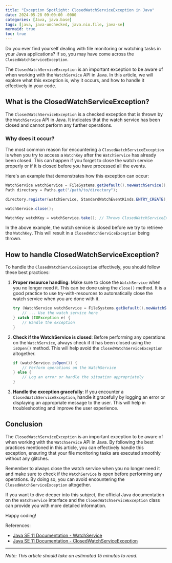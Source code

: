 ```yaml
---
title: "Exception Spotlight: ClosedWatchServiceException in Java"
date: 2024-05-28 09:00:00 -0000
categories: [Java, java.base]
tags: [java, java-unchecked, java.nio.file, java-se]
mermaid: true
toc: true
---
```



Do you ever find yourself dealing with file monitoring or watching tasks in your Java applications? If so, you may have come across the `ClosedWatchServiceException`.

The `ClosedWatchServiceException` is an important exception to be aware of when working with the `WatchService` API in Java. In this article, we will explore what this exception is, why it occurs, and how to handle it effectively in your code.

## What is the ClosedWatchServiceException?

The `ClosedWatchServiceException` is a checked exception that is thrown by the `WatchService` API in Java. It indicates that the watch service has been closed and cannot perform any further operations.

### Why does it occur?

The most common reason for encountering a `ClosedWatchServiceException` is when you try to access a `WatchKey` after the `WatchService` has already been closed. This can happen if you forget to close the watch service properly or if it is closed before you have processed all the events.

Here's an example that demonstrates how this exception can occur:

```java
WatchService watchService = FileSystems.getDefault().newWatchService();
Path directory = Paths.get("/path/to/directory");

directory.register(watchService, StandardWatchEventKinds.ENTRY_CREATE);

watchService.close();

WatchKey watchKey = watchService.take(); // Throws ClosedWatchServiceException
```

In the above example, the watch service is closed before we try to retrieve the `WatchKey`. This will result in a `ClosedWatchServiceException` being thrown.

## How to handle ClosedWatchServiceException?

To handle the `ClosedWatchServiceException` effectively, you should follow these best practices:

1. **Proper resource handling**: Make sure to close the `WatchService` when you no longer need it. This can be done using the `close()` method. It is a good practice to use try-with-resources to automatically close the watch service when you are done with it.

    ```java
    try (WatchService watchService = FileSystems.getDefault().newWatchService()) {
        // ... Use the watch service here
    } catch (IOException e) {
        // Handle the exception
    }
    ```

2. **Check if the WatchService is closed**: Before performing any operations on the `WatchService`, always check if it has been closed using the `isOpen()` method. This will help avoid the `ClosedWatchServiceException` altogether.

    ```java
    if (watchService.isOpen()) {
        // Perform operations on the WatchService
    } else {
        // Log an error or handle the situation appropriately
    }
    ```

3. **Handle the exception gracefully**: If you encounter a `ClosedWatchServiceException`, handle it gracefully by logging an error or displaying an appropriate message to the user. This will help in troubleshooting and improve the user experience.

## Conclusion

The `ClosedWatchServiceException` is an important exception to be aware of when working with the `WatchService` API in Java. By following the best practices mentioned in this article, you can effectively handle this exception, ensuring that your file monitoring tasks are executed smoothly without any glitches.

Remember to always close the watch service when you no longer need it and make sure to check if the `WatchService` is open before performing any operations. By doing so, you can avoid encountering the `ClosedWatchServiceException` altogether.

If you want to dive deeper into this subject, the official Java documentation on the `WatchService` interface and the `ClosedWatchServiceException` class can provide you with more detailed information.

Happy coding!

References:
- [Java SE 11 Documentation - WatchService](https://docs.oracle.com/en/java/javase/11/docs/api/java.base/java/nio/file/WatchService.html)
- [Java SE 11 Documentation - ClosedWatchServiceException](https://docs.oracle.com/en/java/javase/11/docs/api/java.base/java/nio/file/ClosedWatchServiceException.html)

---
*Note: This article should take an estimated 15 minutes to read.*